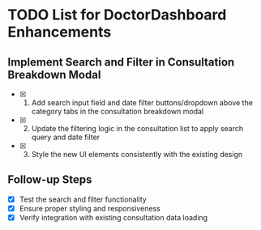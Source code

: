 # TODO List for DoctorDashboard Enhancements

## Implement Search and Filter in Consultation Breakdown Modal

- [x] 1. Add search input field and date filter buttons/dropdown above the category tabs in the consultation breakdown modal
- [x] 2. Update the filtering logic in the consultation list to apply search query and date filter
- [x] 3. Style the new UI elements consistently with the existing design

## Follow-up Steps
- [x] Test the search and filter functionality
- [x] Ensure proper styling and responsiveness
- [x] Verify integration with existing consultation data loading
